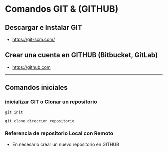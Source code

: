 # Comandos GIT & (GITHUB)
## Descargar e Instalar GIT
- https://git-scm.com/
## Crear una cuenta en GITHUB (Bitbucket, GitLab)
- https://github.com
-----
## Comandos iniciales
### inicializar GIT o Clonar un repositorio
```
git init

git clone direccion_repositorio
```
### Referencia de repositorio Local con Remoto
- En necesario crear un nuevo repositorio en GITHUB


